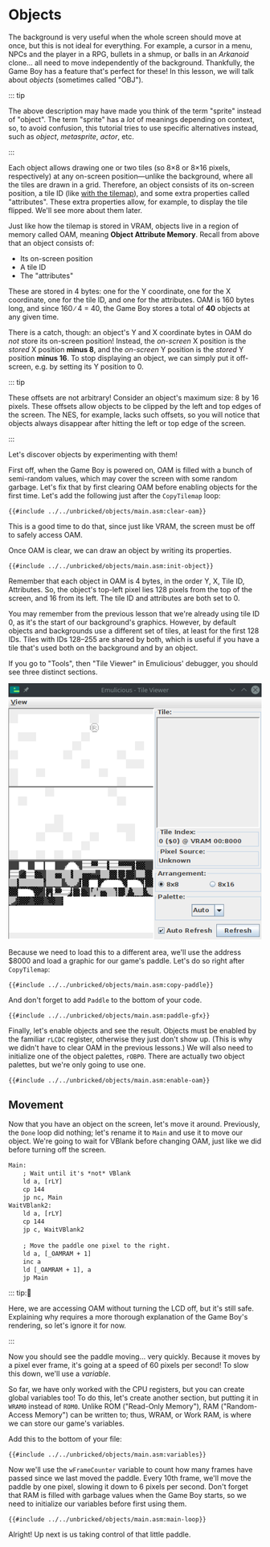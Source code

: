 # Objects

The background is very useful when the whole screen should move at once, but this is not ideal for everything.
For example, a cursor in a menu, NPCs and the player in a RPG, bullets in a shmup, or balls in an *Arkanoid* clone... all need to move independently of the background.
Thankfully, the Game Boy has a feature that's perfect for these!
In this lesson, we will talk about *objects* (sometimes called "OBJ").

::: tip

The above description may have made you think of the term "sprite" instead of "object".
The term "sprite" has a *lot* of meanings depending on context, so, to avoid confusion, this tutorial tries to use specific alternatives instead, such as *object*, *metasprite*, *actor*, etc.

:::

Each object allows drawing one or two tiles (so 8×8 or 8×16 pixels, respectively) at any on-screen position—unlike the background, where all the tiles are drawn in a grid.
Therefore, an object consists of its on-screen position, a tile ID (like [with the tilemap](../part1/tilemap.md)), and some extra properties called "attributes".
These extra properties allow, for example, to display the tile flipped.
We'll see more about them later.

Just like how the tilemap is stored in VRAM, objects live in a region of memory called OAM, meaning **Object Attribute Memory**.
Recall from above that an object consists of:
- Its on-screen position
- A tile ID
- The "attributes"

These are stored in 4 bytes: one for the Y coordinate, one for the X coordinate, one for the tile ID, and one for the attributes.
OAM is 160 bytes long, and since 160 ∕ 4 = 40, the Game Boy stores a total of **40** objects at any given time.

There is a catch, though: an object's Y and X coordinate bytes in OAM do *not* store its on-screen position!
Instead, the *on-screen* X position is the *stored* X position **minus 8**, and the *on-screen* Y position is the *stored* Y position **minus 16**.
To stop displaying an object, we can simply put it off-screen, e.g. by setting its Y position to 0.

::: tip

These offsets are not arbitrary!
Consider an object's maximum size: 8 by 16 pixels.
These offsets allow objects to be clipped by the left and top edges of the screen.
The NES, for example, lacks such offsets, so you will notice that objects always disappear after hitting the left or top edge of the screen.

:::

Let's discover objects by experimenting with them!

First off, when the Game Boy is powered on, OAM is filled with a bunch of semi-random values, which may cover the screen with some random garbage.
Let's fix that by first clearing OAM before enabling objects for the first time.
Let's add the following just after the `CopyTilemap` loop:

```rgbasm
{{#include ../../unbricked/objects/main.asm:clear-oam}}
```

This is a good time to do that, since just like VRAM, the screen must be off to safely access OAM.

Once OAM is clear, we can draw an object by writing its properties.

```rgbasm,linenos,start={{#line_no_of "" ../../unbricked/objects/main.asm:init-object}}
{{#include ../../unbricked/objects/main.asm:init-object}}
```

Remember that each object in OAM is 4 bytes, in the order Y, X, Tile ID, Attributes.
So, the object's top-left pixel lies 128 pixels from the top of the screen, and 16 from its left.
The tile ID and attributes are both set to 0.

You may remember from the previous lesson that we're already using tile ID 0, as it's the start of our background's graphics.
However, by default objects and backgrounds use a different set of tiles, at least for the first 128 IDs.
Tiles with IDs 128–255 are shared by both, which is useful if you have a tile that's used both on the background and by an object.

If you go to "Tools", then "Tile Viewer" in Emulicious' debugger, you should see three distinct sections.

![image](../assets/img/vram_viewer.png)

Because we need to load this to a different area, we'll use the address $8000 and load a graphic for our game's paddle.
Let's do so right after `CopyTilemap`:

```rgbasm,linenos,start={{#line_no_of "" ../../unbricked/objects/main.asm:copy-paddle}}
{{#include ../../unbricked/objects/main.asm:copy-paddle}}
```

And don't forget to add `Paddle` to the bottom of your code.

```rgbasm
{{#include ../../unbricked/objects/main.asm:paddle-gfx}}
```

Finally, let's enable objects and see the result.
Objects must be enabled by the familiar `rLCDC` register, otherwise they just don't show up.
(This is why we didn't have to clear OAM in the previous lessons.)
We will also need to initialize one of the object palettes, `rOBP0`.
There are actually two object palettes, but we're only going to use one.

```rgbasm,linenos,start={{#line_no_of "" ../../unbricked/objects/main.asm:enable-oam}}
{{#include ../../unbricked/objects/main.asm:enable-oam}}
```

## Movement

Now that you have an object on the screen, let's move it around.
Previously, the `Done` loop did nothing; let's rename it to `Main` and use it to move our object.
We're going to wait for VBlank before changing OAM, just like we did before turning off the screen.

```rgbasm,linenos,start={{#line_no_of "^Main:" ../../unbricked/objects/main.asm}}
Main:
    ; Wait until it's *not* VBlank
    ld a, [rLY]
    cp 144
    jp nc, Main
WaitVBlank2:
	ld a, [rLY]
	cp 144
	jp c, WaitVBlank2

	; Move the paddle one pixel to the right.
	ld a, [_OAMRAM + 1]
	inc a
	ld [_OAMRAM + 1], a
	jp Main
```

::: tip:🤨

Here, we are accessing OAM without turning the LCD off, but it's still safe.
Explaining why requires a more thorough explanation of the Game Boy's rendering, so let's ignore it for now.

:::

Now you should see the paddle moving... very quickly.
Because it moves by a pixel ever frame, it's going at a speed of 60 pixels per second!
To slow this down, we'll use a *variable*.

So far, we have only worked with the CPU registers, but you can create global variables too!
To do this, let's create another section, but putting it in `WRAM0` instead of `ROM0`.
Unlike ROM ("Read-Only Memory"), RAM ("Random-Access Memory") can be written to; thus, WRAM, or Work RAM, is where we can store our game's variables.

Add this to the bottom of your file:

```rgbasm,linenos,start={{#line_no_of "" ../../unbricked/objects/main.asm:variables}}
{{#include ../../unbricked/objects/main.asm:variables}}
```

Now we'll use the `wFrameCounter` variable to count how many frames have passed since we last moved the paddle.
Every 10th frame, we'll move the paddle by one pixel, slowing it down to 6 pixels per second.
Don't forget that RAM is filled with garbage values when the Game Boy starts, so we need to initialize our variables before first using them.

```rgbasm,linenos,start={{#line_no_of "" ../../unbricked/objects/main.asm:main-loop}}
{{#include ../../unbricked/objects/main.asm:main-loop}}
```

Alright!
Up next is us taking control of that little paddle.
